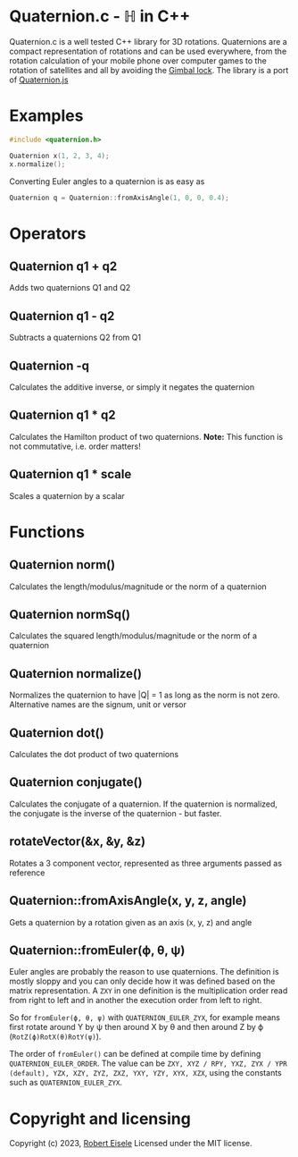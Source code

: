 # Quaternion.c - ℍ in C++

Quaternion.c is a well tested C++ library for 3D rotations. Quaternions are a compact representation of rotations and can be used everywhere, from the rotation calculation of your mobile phone over computer games to the rotation of satellites and all by avoiding the [Gimbal lock](https://en.wikipedia.org/wiki/Gimbal_lock). The library is a port of [Quaternion.js](https://github.com/rawify/Quaternion.js)


# Examples

```cpp
#include <quaternion.h>

Quaternion x(1, 2, 3, 4);
x.normalize();
```

Converting Euler angles to a quaternion is as easy as 

```cpp
Quaternion q = Quaternion::fromAxisAngle(1, 0, 0, 0.4);
```

Operators
===

Quaternion q1 + q2
---
Adds two quaternions Q1 and Q2

Quaternion q1 - q2
---
Subtracts a quaternions Q2 from Q1

Quaternion -q
---
Calculates the additive inverse, or simply it negates the quaternion

Quaternion q1 * q2
---
Calculates the Hamilton product of two quaternions. **Note:** This function is not commutative, i.e. order matters!

Quaternion q1 * scale
---
Scales a quaternion by a scalar

Functions
===

Quaternion norm()
---
Calculates the length/modulus/magnitude or the norm of a quaternion

Quaternion normSq()
---
Calculates the squared length/modulus/magnitude or the norm of a quaternion

Quaternion normalize()
---
Normalizes the quaternion to have |Q| = 1 as long as the norm is not zero. Alternative names are the signum, unit or versor

Quaternion dot()
---
Calculates the dot product of two quaternions

Quaternion conjugate()
---
Calculates the conjugate of a quaternion. If the quaternion is normalized, the conjugate is the inverse of the quaternion - but faster.

rotateVector(&x, &y, &z)
---
Rotates a 3 component vector, represented as three arguments passed as reference

Quaternion::fromAxisAngle(x, y, z, angle)
---
Gets a quaternion by a rotation given as an axis (x, y, z) and angle


Quaternion::fromEuler(ϕ, θ, ψ)
---
Euler angles are probably the reason to use quaternions. The definition is mostly sloppy and you can only decide how it was defined based on the matrix representation. A `ZXY` in one definition is the multiplication order read from right to left and in another the execution order from left to right.

So for `fromEuler(ϕ, θ, ψ)` with `QUATERNION_EULER_ZYX`, for example means first rotate around Y by ψ then around X by θ and then around Z by ϕ (`RotZ(ϕ)RotX(θ)RotY(ψ)`).

The order of `fromEuler()` can be defined at compile time by defining `QUATERNION_EULER_ORDER`. The value can be `ZXY, XYZ / RPY, YXZ, ZYX / YPR (default), YZX, XZY, ZYZ, ZXZ, YXY, YZY, XYX, XZX`, using the constants such as `QUATERNION_EULER_ZYX`.

Copyright and licensing
===
Copyright (c) 2023, [Robert Eisele](https://raw.org/)
Licensed under the MIT license.

